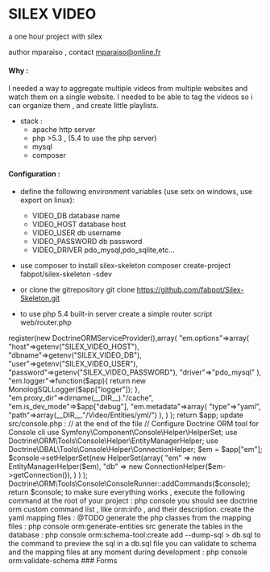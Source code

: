 # SILEX VIDEO

a one hour project with silex

author mparaiso , contact mparaiso@online.fr

#### Why : 
I needed a way to aggregate multiple videos from multiple websites 
and watch them on a single website. I needed to be able to tag the videos so i can organize them , and create little playlists. 

+ stack : 
    + apache http server 
    + php >5.3 , (5.4 to use the php server)
    + mysql
    + composer

#### Configuration :
+ define the following environment variables (use setx on windows, use export on linux):
    + VIDEO_DB database name
    + VIDEO_HOST database host
    + VIDEO_USER db username
    + VIDEO_PASSWORD db password
    + VIDEO_DRIVER pdo_mysql,pdo_sqlite,etc...

+ use composer to install silex-skeleton
    composer create-project fabpot/silex-skeleton -sdev

+ or clone the gitrepository
    git clone https://github.com/fabpot/Silex-Skeleton.git

+ to use php 5.4 built-in server create a simple router script web/router.php
<?php
//web/router.php
if (isset($_SERVER['SCRIPT_FILENAME'])) {
    return false;
} else {
    require 'index_dev.php';
}
then change dir to web folder and start the built-in server  `php -S localhost:8000 router.php`

### API :
Summary of the API we are going to implement:

    HTTP verb   route               name

    GET         /video              video_list
    POST        /video              video_create
    GET         /video/{id}         video_get_by_id
    GET         /video/{title}      video_get_by_title
    PUT         /video/{id}         video_update
    DELETE      /video/{id}         video_delete

    GET         /playlist           playlist_list
    POST        /playlist           playlist_create
    GET         /playlist/{id}      playlist_get_by_id
    GET         /playlist/{title}   playlist_get_by_title
    PUT         /playlist/{id}      playlist_update
    DELETE      /playlist/{id}      playlist_delete

    GET         /tag                tag_list
    GET         /tag/{label}        tag_get_by_label

### Database and Models :
we need 
+ a video table to persist video informations
+ a tags table
+ a playlists table
+ a roles table
+ a users table for basic authentication: 
    + only one user authenticated , the SUPER_ADMIN
    + other users can submit video links, all the admins has to do it validate them

client
+ id
+ name

videos
+ id
+ title
+ url
+ description
+ link
+ created_at

tags
+ id
+ video_id
+ tagname

users
+ id
+ username
+ email
+ password_salt
+ password_hash
+ created_at
+ updated_at
+ active
+ role_id

roles
+ id
+ label ,not null

playlists
+ id
+ title
+ description
+ image

playlists_videos_relation
+ id
+ playlist_id
+ video_id
+ order
+ created_at

we'll use doctrine/orm to deal with our database

update your packages in composer.json

    require:{
            (... other packages ...)
            "doctrine/orm":"2.3.*",
            "mparaiso/silex-extensions":"0.0.*",
            "symfony/yaml":"2.*"
    },
    "repositories":[
        {
            "type":"vcs",
           "url":"https://github.com/Mparaiso/silex-extensions"
        }
    ]

then use the command  `composer update`

it will install doctrine/orm framework and some utilities for Silex, like
the DoctrineORMServiceProvider and MonologSQLLogger for logging db requests

now let's configure doctrine for our application

update src/app.php :

    // end of the file :

    use Mparaiso\Provider\DoctrineORMServiceProvider;
    use Mparaiso\Doctrine\ORM\Logger\MonologSQLLogger;

    $app->register(new DoctrineORMServiceProvider(),array(
        "em.options"=>array(
            "host"=>getenv("SILEX_VIDEO_HOST"),
            "dbname"=>getenv("SILEX_VIDEO_DB"),
            "user"=>getenv("SILEX_VIDEO_USER"),
            "password"=>getenv("SILEX_VIDEO_PASSWORD"),
            "driver"=>"pdo_mysql"
            ),
        "em.logger"=>function($app){
            return new MonologSQLLogger($app["logger"]);
        },
        "em.proxy_dir"=>dirname(__DIR__)."/cache",
        "em.is_dev_mode"=>$app["debug"],
        "em.metadata"=>array(
            "type"=>"yaml",
            "path"=>array(__DIR__."/Video/Entities/yml/")
            ),
        )
    );

    return $app;

update src/console.php :

    // at the end of the file
    // Configure Doctrine ORM tool for Console cli
    use Symfony\Component\Console\Helper\HelperSet;
    use Doctrine\ORM\Tools\Console\Helper\EntityManagerHelper;
    use Doctrine\DBAL\Tools\Console\Helper\ConnectionHelper;
    $em = $app["em"];
    $console->setHelperSet(new HelperSet(array(
        "em" => new EntityManagerHelper($em),
        "db" => new ConnectionHelper($em->getConnection()),
            )
            )
    );
    Doctrine\ORM\Tools\Console\ConsoleRunner::addCommands($console);

    return $console;

to make sure everything works , execute the following command at the root of your project :

    php console 

you should see doctrine orm custom command list , like orm:info , and their description.

create the yaml mapping files : @TODO

generate the php classes from the mapping files : 

    php console orm:generate-entities src

generate the tables in the database : 

    php console orm:schema-tool:create

add --dump-sql > db.sql to the command to preview the sql in a db.sql file

you can validate to schema and the mapping files at any moment during development :

    php console orm:validate-schema

### Forms













